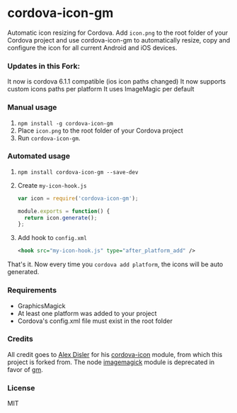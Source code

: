 # cordova-icon-gm

Automatic icon resizing for Cordova. Add `icon.png` to the root folder of your Cordova project and use cordova-icon-gm to automatically resize, copy and configure the icon for all current Android and iOS devices.

### Updates in this Fork:
It now is cordova 6.1.1 compatible (ios icon paths changed)
It now supports custom icons paths per platform
It uses ImageMagic per default

### Manual usage
1. `npm install -g cordova-icon-gm`
2. Place `icon.png` to the root folder of your Cordova project
3. Run `cordova-icon-gm`.

### Automated usage
1. `npm install cordova-icon-gm --save-dev`

2. Create `my-icon-hook.js`
    ```javascript
    var icon = require('cordova-icon-gm');
    
    module.exports = function() {
      return icon.generate();
    };
    ```

3. Add hook to `config.xml`
    ```xml
    <hook src="my-icon-hook.js" type="after_platform_add" />
    ```

That's it. Now every time you `cordova add platform`, the icons will be auto generated.

### Requirements
- GraphicsMagick
- At least one platform was added to your project
- Cordova's config.xml file must exist in the root folder

### Credits
All credit goes to [Alex Disler](https://github.com/AlexDisler) for his [cordova-icon](https://github.com/AlexDisler/cordova-icon) module, from which this project is forked from. The node [imagemagick](https://www.npmjs.org/package/imagemagick) module is deprecated in favor of [gm](https://www.npmjs.org/package/gm).

### License

MIT
